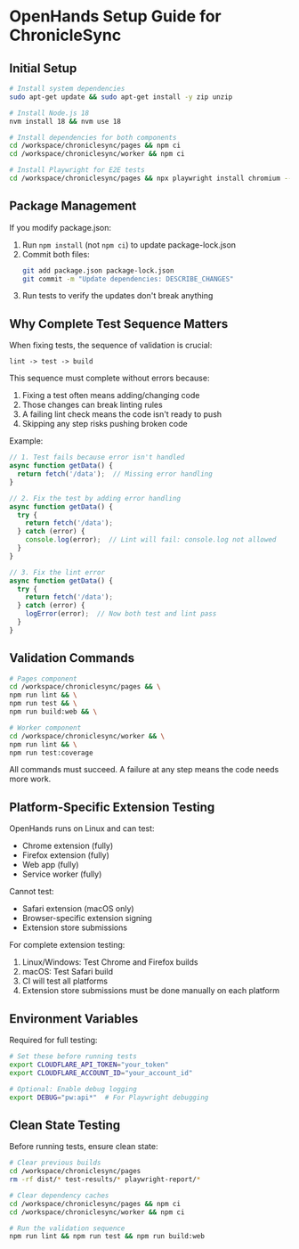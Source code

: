 # OpenHands Setup Guide for ChronicleSync

## Initial Setup

```bash
# Install system dependencies
sudo apt-get update && sudo apt-get install -y zip unzip

# Install Node.js 18
nvm install 18 && nvm use 18

# Install dependencies for both components
cd /workspace/chroniclesync/pages && npm ci
cd /workspace/chroniclesync/worker && npm ci

# Install Playwright for E2E tests
cd /workspace/chroniclesync/pages && npx playwright install chromium --with-deps
```

## Package Management

If you modify package.json:
1. Run `npm install` (not `npm ci`) to update package-lock.json
2. Commit both files:
   ```bash
   git add package.json package-lock.json
   git commit -m "Update dependencies: DESCRIBE_CHANGES"
   ```
3. Run tests to verify the updates don't break anything

## Why Complete Test Sequence Matters

When fixing tests, the sequence of validation is crucial:

```
lint -> test -> build
```

This sequence must complete without errors because:
1. Fixing a test often means adding/changing code
2. Those changes can break linting rules
3. A failing lint check means the code isn't ready to push
4. Skipping any step risks pushing broken code

Example:
```typescript
// 1. Test fails because error isn't handled
async function getData() {
  return fetch('/data');  // Missing error handling
}

// 2. Fix the test by adding error handling
async function getData() {
  try {
    return fetch('/data');
  } catch (error) {
    console.log(error);  // Lint will fail: console.log not allowed
  }
}

// 3. Fix the lint error
async function getData() {
  try {
    return fetch('/data');
  } catch (error) {
    logError(error);  // Now both test and lint pass
  }
}
```

## Validation Commands

```bash
# Pages component
cd /workspace/chroniclesync/pages && \
npm run lint && \
npm run test && \
npm run build:web && \

# Worker component
cd /workspace/chroniclesync/worker && \
npm run lint && \
npm run test:coverage
```

All commands must succeed. A failure at any step means the code needs more work.

## Platform-Specific Extension Testing

OpenHands runs on Linux and can test:
- Chrome extension (fully)
- Firefox extension (fully)
- Web app (fully)
- Service worker (fully)

Cannot test:
- Safari extension (macOS only)
- Browser-specific extension signing
- Extension store submissions

For complete extension testing:
1. Linux/Windows: Test Chrome and Firefox builds
2. macOS: Test Safari build
3. CI will test all platforms
4. Extension store submissions must be done manually on each platform

## Environment Variables

Required for full testing:
```bash
# Set these before running tests
export CLOUDFLARE_API_TOKEN="your_token"
export CLOUDFLARE_ACCOUNT_ID="your_account_id"

# Optional: Enable debug logging
export DEBUG="pw:api*"  # For Playwright debugging
```

## Clean State Testing

Before running tests, ensure clean state:
```bash
# Clear previous builds
cd /workspace/chroniclesync/pages
rm -rf dist/* test-results/* playwright-report/*

# Clear dependency caches
cd /workspace/chroniclesync/pages && npm ci
cd /workspace/chroniclesync/worker && npm ci

# Run the validation sequence
npm run lint && npm run test && npm run build:web
```